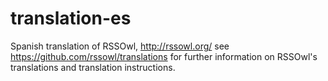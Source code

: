 translation-es
==============

Spanish translation of RSSOwl, http://rssowl.org/
see https://github.com/rssowl/translations for further information on RSSOwl's translations and translation instructions.